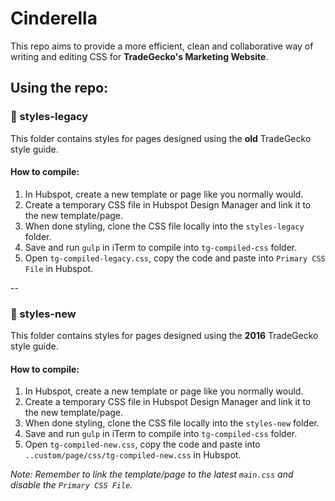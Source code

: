 # Cinderella
This repo aims to provide a more efficient, clean and collaborative way of writing and editing CSS for **TradeGecko's Marketing Website**.

## Using the repo:

###  styles-legacy
This folder contains styles for pages designed using the **old** TradeGecko style guide.

#### How to compile:
1. In Hubspot, create a new template or page like you normally would.
2. Create a temporary CSS file in Hubspot Design Manager and link it to the new template/page.
3. When done styling, clone the CSS file locally into the `styles-legacy` folder.
4. Save and run `gulp` in iTerm to compile into `tg-compiled-css` folder.
5. Open `tg-compiled-legacy.css`, copy the code and paste into `Primary CSS File` in Hubspot.

--

###  styles-new
This folder contains styles for pages designed using the **2016** TradeGecko style guide.

#### How to compile:

1. In Hubspot, create a new template or page like you normally would.
2. Create a temporary CSS file in Hubspot Design Manager and link it to the new template/page.
3. When done styling, clone the CSS file locally into the `styles-new` folder.
4. Save and run `gulp` in iTerm to compile into `tg-compiled-css` folder.
3. Open `tg-compiled-new.css`, copy the code and paste into `..custom/page/css/tg-compiled-new.css` in Hubspot.

_Note: Remember to link the template/page to the latest `main.css` and disable the `Primary CSS File`._
